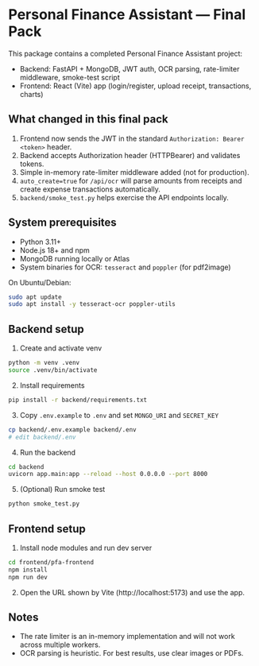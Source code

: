 # Personal Finance Assistant — Final Pack

This package contains a completed Personal Finance Assistant project:
- Backend: FastAPI + MongoDB, JWT auth, OCR parsing, rate-limiter middleware, smoke-test script
- Frontend: React (Vite) app (login/register, upload receipt, transactions, charts)

## What changed in this final pack
1. Frontend now sends the JWT in the standard `Authorization: Bearer <token>` header.
2. Backend accepts Authorization header (HTTPBearer) and validates tokens.
3. Simple in-memory rate-limiter middleware added (not for production).
4. `auto_create=true` for `/api/ocr` will parse amounts from receipts and create expense transactions automatically.
5. `backend/smoke_test.py` helps exercise the API endpoints locally.

## System prerequisites
- Python 3.11+
- Node.js 18+ and npm
- MongoDB running locally or Atlas
- System binaries for OCR: `tesseract` and `poppler` (for pdf2image)

On Ubuntu/Debian:
```bash
sudo apt update
sudo apt install -y tesseract-ocr poppler-utils
```

## Backend setup
1. Create and activate venv
```bash
python -m venv .venv
source .venv/bin/activate
```
2. Install requirements
```bash
pip install -r backend/requirements.txt
```
3. Copy `.env.example` to `.env` and set `MONGO_URI` and `SECRET_KEY`
```bash
cp backend/.env.example backend/.env
# edit backend/.env
```
4. Run the backend
```bash
cd backend
uvicorn app.main:app --reload --host 0.0.0.0 --port 8000
```

5. (Optional) Run smoke test
```bash
python smoke_test.py
```

## Frontend setup
1. Install node modules and run dev server
```bash
cd frontend/pfa-frontend
npm install
npm run dev
```
2. Open the URL shown by Vite (http://localhost:5173) and use the app.

## Notes
- The rate limiter is an in-memory implementation and will not work across multiple workers.
- OCR parsing is heuristic. For best results, use clear images or PDFs.

